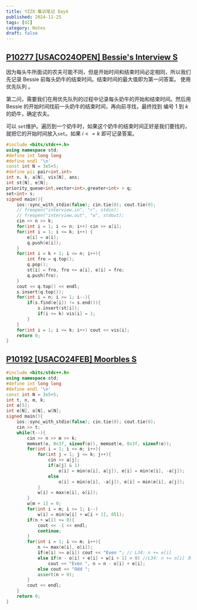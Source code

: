 ```yaml
---
title: YZZX 集训笔记 Day4
published: 2024-11-25
tags: [OI]
category: Notes
draft: false
---
```

## [P10277 [USACO24OPEN] Bessie's Interview S](https://www.luogu.com.cn/problem/P10277)

因为每头牛所面试的农夫可能不同，但是开始时间和结束时间必定相同，所以我们先记录 Bessie 前每头奶牛的结束时间。结束时间的最大值即为第一问答案。 使用优先队列 。

第二问，需要我们在用优先队列的过程中记录每头奶牛的开始和结束时间。然后用 Bessie 的开始时间找前一头奶牛的结束时间，再向前寻找，最终找到 编号 $1$ 到 $k$ 的奶牛，确定农夫。

可以 `set`维护。遍历到一个奶牛时，如果这个奶牛的结束时间正好是我们要找的，就把它的开始时间放入`set`。如果 $i <= k$ 即可记录答案。

```cpp
#include <bits/stdc++.h>
using namespace std;
#define int long long
#define endl '\n'
const int N = 3e5+5;
#define pii pair<int,int>
int n, k, a[N], vis[N], ans;
int st[N], e[N];
priority_queue<int,vector<int>,greater<int> > q;
set<int> s;
signed main(){
    ios::sync_with_stdio(false); cin.tie(0); cout.tie(0);
	// freopen("interview.in", "r", stdin);
    // freopen("interview.out", "w", stdout);
    cin >> n >> k;
    for(int i = 1; i <= n; i++) cin >> a[i];
	for(int i = 1; i <= k; i++) {
        e[i] = a[i];
        q.push(e[i]);
    }
	for(int i = k + 1; i <= n; i++){
		int fro = q.top();
        q.pop();
        st[i] = fro, fro += a[i], e[i] = fro;
        q.push(fro);
	}
    cout << q.top() << endl;
    s.insert(q.top());
    for(int i = n; i >= 1; i--){
        if(s.find(e[i]) != s.end()){
            s.insert(st[i]);
            if(i <= k) vis[i] = 1;
        }
    }
	for(int i = 1; i <= k; i++) cout << vis[i];
    return 0;
}
```



## [P10192 [USACO24FEB] Moorbles S](https://www.luogu.com.cn/problem/P10192)

```cpp
#include <bits/stdc++.h>
using namespace std;
#define int long long
#define endl '\n'
const int N = 3e5+5;
int t, n, m, k;
int a[5];
int e[N], o[N], w[N];
signed main(){
    ios::sync_with_stdio(false); cin.tie(0); cout.tie(0);
    cin >> t;
    while(t--){
        cin >> n >> m >> k;
        memset(o, 0x3f, sizeof(o)), memset(e, 0x3f, sizeof(e));
        for(int i = 1; i <= m; i++){
            for(int j = 1; j <= k; j++){
                cin >> a[j];
                if(a[j] & 1)
                    o[i] = min(o[i], a[j]), e[i] = min(e[i], -a[j]);
                else
                    o[i] = min(o[i], -a[j]), e[i] = min(e[i], a[j]);
            }
            w[i] = max(e[i], o[i]);
        }
        w[m + 1] = 0;
        for(int i = m; i >= 1; i--)
            w[i] = min(w[i] + w[i + 1], 0ll);
        if(n + w[1] <= 0){
            cout << -1 << endl;
            continue;
        }
        for(int i = 1; i <= m; i++){
            n += max(e[i], o[i]);
            if(e[i] >= o[i]) cout << "Even "; // L34: n += e[i]
            else if(n - o[i] + e[i] + w[i + 1] > 0) //L34: n += o[i] 先亏后赚
                cout << "Even ", n = n - o[i] + e[i];
            else cout << "Odd ";
            assert(n > 0);
        }
        cout << endl;
    }
    return 0;
}
```